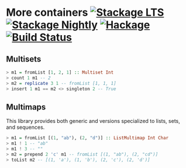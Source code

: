 # More containers [![Stackage LTS](https://stackage.org/package/more-containers/badge/lts)](https://stackage.org/lts/package/more-containers) [![Stackage Nightly](https://stackage.org/package/more-containers/badge/nightly)](https://stackage.org/nightly/package/more-containers) [![Hackage](https://img.shields.io/hackage/v/more-containers.svg)](https://hackage.haskell.org/package/more-containers) [![Build Status](https://travis-ci.org/mtth/more-containers.svg?branch=master)](https://travis-ci.org/mtth/more-containers)

## Multisets

```haskell
> m1 = fromList [1, 2, 1] :: Multiset Int
> count 1 m1 -- 2
> m2 = replicate 3 1 -- fromList [1, 1, 1]
> insert 1 m1 == m2 <> singleton 2 -- True
```

## Multimaps

This library provides both generic and versions specialized to lists, sets, and
sequences.

```haskell
> m1 = fromList [(1, "ab"), (2, "d")] :: ListMultimap Int Char
> m1 ! 1 -- "ab"
> m1 ! 3 -- ""
> m2 = prepend 2 'c' m1 -- fromList [(1, "ab"), (2, "cd")]
> toList m2 -- [(1, 'a'), (1, 'b'), (2, 'c'), (2, 'd')]
```
